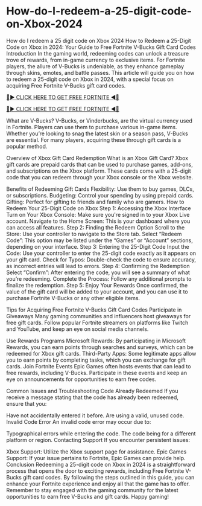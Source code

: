# How-do-I-redeem-a-25-digit-code-on-Xbox-2024
How do I redeem a 25 digit code on Xbox 2024
How to Redeem a 25-Digit Code on Xbox in 2024: Your Guide to Free Fortnite V-Bucks Gift Card Codes
Introduction
In the gaming world, redeeming codes can unlock a treasure trove of rewards, from in-game currency to exclusive items. For Fortnite players, the allure of V-Bucks is undeniable, as they enhance gameplay through skins, emotes, and battle passes. This article will guide you on how to redeem a 25-digit code on Xbox in 2024, with a special focus on acquiring Free Fortnite V-Bucks gift card codes.

[🎁▶️ CLICK HERE TO GET FREE FORTNITE ◀️🎁](https://tinyurl.com/5dsv258d)

[🎁▶️ CLICK HERE TO GET FREE FORTNITE ◀️🎁](https://tinyurl.com/5dsv258d)

What are V-Bucks?
V-Bucks, or Vinderbucks, are the virtual currency used in Fortnite. Players can use them to purchase various in-game items. Whether you’re looking to snag the latest skin or a season pass, V-Bucks are essential. For many players, acquiring these through gift cards is a popular method.

Overview of Xbox Gift Card Redemption
What is an Xbox Gift Card?
Xbox gift cards are prepaid cards that can be used to purchase games, add-ons, and subscriptions on the Xbox platform. These cards come with a 25-digit code that you can redeem through your Xbox console or the Xbox website.

Benefits of Redeeming Gift Cards
Flexibility: Use them to buy games, DLCs, or subscriptions.
Budgeting: Control your spending by using prepaid cards.
Gifting: Perfect for gifting to friends and family who are gamers.
How to Redeem Your 25-Digit Code on Xbox
Step 1: Accessing the Xbox Interface
Turn on Your Xbox Console: Make sure you're signed in to your Xbox Live account.
Navigate to the Home Screen: This is your dashboard where you can access all features.
Step 2: Finding the Redeem Option
Scroll to the Store: Use your controller to navigate to the Store tab.
Select “Redeem Code”: This option may be listed under the “Games” or “Account” sections, depending on your interface.
Step 3: Entering the 25-Digit Code
Input the Code: Use your controller to enter the 25-digit code exactly as it appears on your gift card.
Check for Typos: Double-check the code to ensure accuracy, as incorrect entries will lead to errors.
Step 4: Confirming the Redemption
Select “Confirm”: After entering the code, you will see a summary of what you’re redeeming.
Complete the Process: Follow any additional prompts to finalize the redemption.
Step 5: Enjoy Your Rewards
Once confirmed, the value of the gift card will be added to your account, and you can use it to purchase Fortnite V-Bucks or any other eligible items.

Tips for Acquiring Free Fortnite V-Bucks Gift Card Codes
Participate in Giveaways
Many gaming communities and influencers host giveaways for free gift cards. Follow popular Fortnite streamers on platforms like Twitch and YouTube, and keep an eye on social media channels.

Use Rewards Programs
Microsoft Rewards: By participating in Microsoft Rewards, you can earn points through searches and surveys, which can be redeemed for Xbox gift cards.
Third-Party Apps: Some legitimate apps allow you to earn points by completing tasks, which you can exchange for gift cards.
Join Fortnite Events
Epic Games often hosts events that can lead to free rewards, including V-Bucks. Participate in these events and keep an eye on announcements for opportunities to earn free codes.

Common Issues and Troubleshooting
Code Already Redeemed
If you receive a message stating that the code has already been redeemed, ensure that you:

Have not accidentally entered it before.
Are using a valid, unused code.
Invalid Code Error
An invalid code error may occur due to:

Typographical errors while entering the code.
The code being for a different platform or region.
Contacting Support
If you encounter persistent issues:

Xbox Support: Utilize the Xbox support page for assistance.
Epic Games Support: If your issue pertains to Fortnite, Epic Games can provide help.
Conclusion
Redeeming a 25-digit code on Xbox in 2024 is a straightforward process that opens the door to exciting rewards, including Free Fortnite V-Bucks gift card codes. By following the steps outlined in this guide, you can enhance your Fortnite experience and enjoy all that the game has to offer. Remember to stay engaged with the gaming community for the latest opportunities to earn free V-Bucks and gift cards. Happy gaming!

